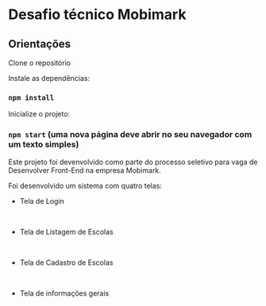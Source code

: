 # Desafio técnico Mobimark

## Orientações

Clone o repositório

Instale as dependências:
<br>
### `npm install`

Inicialize o projeto:
<br>
 ### `npm start` (uma nova página deve abrir no seu navegador com um texto simples)

Este projeto foi devenvolvido como parte do processo seletivo para vaga de Desenvolver Front-End na empresa Mobimark.

Foi desenvolvido um sistema com quatro telas: 
<br>

 - Tela de Login
 
<br>

  - Tela de Listagem de Escolas
  
<br>

 - Tela de Cadastro de Escolas
 
<br>

 - Tela de informações gerais
